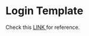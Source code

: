 <html>
<body>
  
  <h1> Login Template </h1>
Check this <a href='http://login-template.rf.gd/' target='_blank'> LINK </a> for reference.
</body>

</html>
